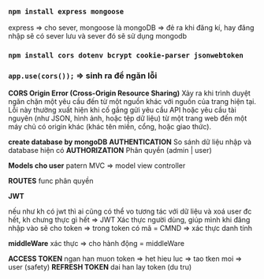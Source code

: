 ### `npm install express mongoose`
express => cho sever, mongoose là mongoDB => đẻ ra khi đăng kí, hay đăng nhập sẽ có sever lưu và sever đó sẽ sử dụng mongodb
<!-- "dependencies": {
    "express": "^4.21.1",
    "mongoose": "^8.8.2"
  } -->

### `npm install cors dotenv bcrypt cookie-parser jsonwebtoken`
<!-- "dependencies": {
    "bcrypt": "^5.1.1",
    "cookie-parser": "^1.4.7",
    "cors": "^2.8.5",
    "dotenv": "^16.4.5",
    "express": "^4.21.1",
    "jsonwebtoken": "^9.0.2",
    "mongoose": "^8.8.2"
  } -->


### `app.use(cors());` => sinh ra để ngăn lỗi
**CORS Origin Error (Cross-Origin Resource Sharing)**
Xảy ra khi trình duyệt ngăn chặn một yêu cầu đến từ một nguồn khác với nguồn của trang hiện tại. Lỗi này thường xuất hiện khi cố gắng gửi yêu cầu API hoặc yêu cầu tài nguyên (như JSON, hình ảnh, hoặc tệp dữ liệu) từ một trang web đến một máy chủ có origin khác (khác tên miền, cổng, hoặc giao thức).

**create database by mongoDB**
**AUTHENTICATION**
So sánh dữ liệu nhập và database hiện có
**AUTHORIZATION**
Phân quyền (admin | user)

**Models cho user**
patern MVC => model view controller




**ROUTES**
func phân quyền

**JWT**
<!-- //DELETE A USER
    deleteUser: async (req, res) => {
    try {
    // req.params.id => v1/user/123
    //   await User.findByIdAndDelete(req.params.id);
        await User.findById(req.params.id);  
        res.status(200).json("User deleted");
    } catch (err) {
      res.status(500).json(err);
    }
  }, -->
nếu như kh có jwt thì ai cũng có thể vo tương tác với dữ liệu và xoá user đc hết, kh chưng thực gì hết => JWT 
Xác thực người dùng, giúp mình khi đăng nhập vào sẽ cho token => trong token có mã = CMND => xác thực danh tính

**middleWare**
xác thực => cho hành động = middleWare

**ACCESS TOKEN**
ngan han muon token => het hieu luc => tao tken moi => user (safety)
**REFRESH TOKEN**
dai han lay token (du tru)